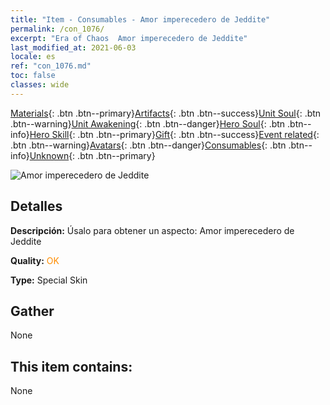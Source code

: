 ```yaml
---
title: "Item - Consumables - Amor imperecedero de Jeddite"
permalink: /con_1076/
excerpt: "Era of Chaos  Amor imperecedero de Jeddite"
last_modified_at: 2021-06-03
locale: es
ref: "con_1076.md"
toc: false
classes: wide
---
```

 [Materials](/ItemsES/){: .btn .btn--primary}[Artifacts](/ItemsES/Artifacts/){: .btn .btn--success}[Unit Soul](/ItemsES/UnitSoul/){: .btn .btn--warning}[Unit Awakening](/ItemsES/UnitAwakening/){: .btn .btn--danger}[Hero Soul](/ItemsES/HeroSoul/){: .btn .btn--info}[Hero Skill](/ItemsES/HeroSkill/){: .btn .btn--primary}[Gift](/ItemsES/Gift/){: .btn .btn--success}[Event related](/ItemsES/Events/){: .btn .btn--warning}[Avatars](/ItemsES/Avatars/){: .btn .btn--danger}[Consumables](/ItemsES/Consumables/){: .btn .btn--info}[Unknown](/ItemsES/Unknown/){: .btn .btn--primary}

 ![Amor imperecedero de Jeddite](/images/h/h_Jeddite2.jpg)

## Detalles
 **Descripción:** Úsalo para obtener un aspecto: Amor imperecedero de Jeddite

 **Quality:** <span style="color: #FF8C00">OK</span>

 **Type:** Special Skin

## Gather

  None

## This item contains:

  None


